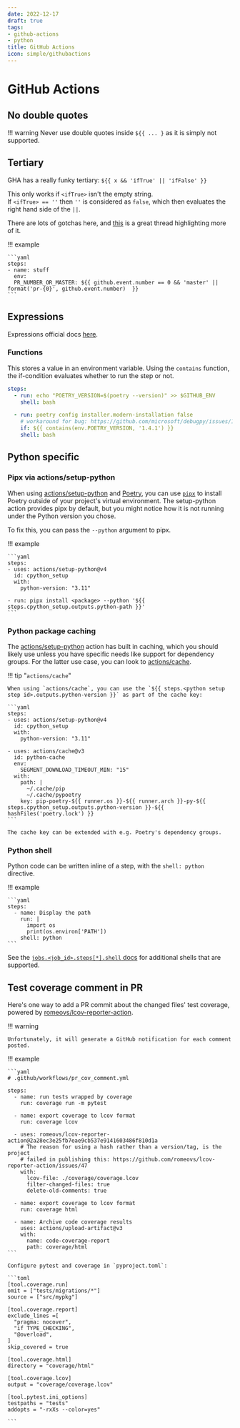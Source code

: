 ```yaml
---
date: 2022-12-17
draft: true
tags:
- github-actions
- python
title: GitHub Actions
icon: simple/githubactions
---
```


# GitHub Actions

## No double quotes

!!! warning
    Never use double quotes inside `${{ ... }` as it is simply not supported.

## Tertiary

GHA has a really funky tertiary: `${{ x && 'ifTrue' || 'ifFalse' }}`

This only works if `<ifTrue>` isn't the empty string. If `<ifTrue> == ''` then `''` is considered as `false`, which then evaluates the right hand side of the `||`.

There are lots of gotchas here, and [this](https://github.com/actions/runner/issues/409) is a great thread highlighting more of it.

!!! example

    ```yaml
    steps:
    - name: stuff
      env:
      PR_NUMBER_OR_MASTER: ${{ github.event.number == 0 && 'master' ||  format('pr-{0}', github.event.number)  }}
    ```

## Expressions

Expressions official docs [here](https://docs.github.com/en/actions/learn-github-actions/expressions).

### Functions

This stores a value in an environment variable. Using the `contains` function, the if-condition evaluates whether
to run the step or not. 

```yaml
steps:
  - run: echo "POETRY_VERSION=$(poetry --version)" >> $GITHUB_ENV
    shell: bash

  - run: poetry config installer.modern-installation false
    # workaround for bug: https://github.com/microsoft/debugpy/issues/1246
    if: ${{ contains(env.POETRY_VERSION, '1.4.1') }}
    shell: bash
```

## Python specific

### Pipx via actions/setup-python

When using [actions/setup-python](https://github.com/actions/setup-python) and [Poetry](https://github.com/python-poetry/poetry), you can use [`pipx`](https://github.com/pypa/pipx) to install Poetry outside of your project's virtual environment. The setup-python action provides pipx by default, but you might notice how it is not running under the Python version you chose.

To fix this, you can pass the `--python` argument to pipx.

!!! example

    ```yaml
    steps:
    - uses: actions/setup-python@v4
      id: cpython_setup
      with:
        python-version: "3.11"

    - run: pipx install <package> --python '${{ steps.cpython_setup.outputs.python-path }}'
    ```

### Python package caching

The [actions/setup-python](https://github.com/actions/setup-python) action has built in caching, which you should likely use unless you have specific needs like support for dependency groups. For the latter use case, you can look to [actions/cache](https://github.com/actions/cache).

!!! tip "`actions/cache`"

    When using `actions/cache`, you can use the `${{ steps.<python setup step id>.outputs.python-version }}` as part of the cache key:

    ```yaml
    steps:
    - uses: actions/setup-python@v4
      id: cpython_setup
      with:
        python-version: "3.11"

    - uses: actions/cache@v3
      id: python-cache
      env:
        SEGMENT_DOWNLOAD_TIMEOUT_MIN: "15"
      with:
        path: |
          ~/.cache/pip
          ~/.cache/pypoetry
        key: pip-poetry-${{ runner.os }}-${{ runner.arch }}-py-${{ steps.cpython_setup.outputs.python-version }}-${{ hashFiles('poetry.lock') }}
    ```

    The cache key can be extended with e.g. Poetry's dependency groups.

### Python shell

Python code can be written inline of a step, with the `shell: python` directive.

!!! example

    ```yaml
    steps:
      - name: Display the path
        run: |
          import os
          print(os.environ['PATH'])
        shell: python
    ```


See the [`jobs.<job_id>.steps[*].shell`  docs](https://docs.github.com/en/actions/using-workflows/workflow-syntax-for-github-actions#jobsjob_idstepsshell) for additional shells that are supported.

## Test coverage comment in PR

Here's one way to add a PR commit about the changed files' test coverage, powered by [romeovs/lcov-reporter-action](https://github.com/romeovs/lcov-reporter-action).

!!! warning

    Unfortunately, it will generate a GitHub notification for each comment posted.


!!! example

    ```yaml
    # .github/workflows/pr_cov_comment.yml

    steps:
      - name: run tests wrapped by coverage
        run: coverage run -m pytest

      - name: export coverage to lcov format
        run: coverage lcov

      - uses: romeovs/lcov-reporter-action@2a28ec3e25fb7eae9cb537e9141603486f810d1a
        # The reason for using a hash rather than a version/tag, is the project
        # failed in publishing this: https://github.com/romeovs/lcov-reporter-action/issues/47
        with:
          lcov-file: ./coverage/coverage.lcov
          filter-changed-files: true
          delete-old-comments: true

      - name: export coverage to lcov format
        run: coverage html

      - name: Archive code coverage results
        uses: actions/upload-artifact@v3
        with:
          name: code-coverage-report
          path: coverage/html
    ```

    Configure pytest and coverage in `pyproject.toml`:

    ```toml
    [tool.coverage.run]
    omit = ["tests/migrations/*"]
    source = ["src/mypkg"]

    [tool.coverage.report]
    exclude_lines =[
      "pragma: nocover",
      "if TYPE_CHECKING",
      "@overload",
    ]
    skip_covered = true

    [tool.coverage.html]
    directory = "coverage/html"

    [tool.coverage.lcov]
    output = "coverage/coverage.lcov"

    [tool.pytest.ini_options]
    testpaths = "tests"
    addopts = "-rxXs --color=yes"

    ```
